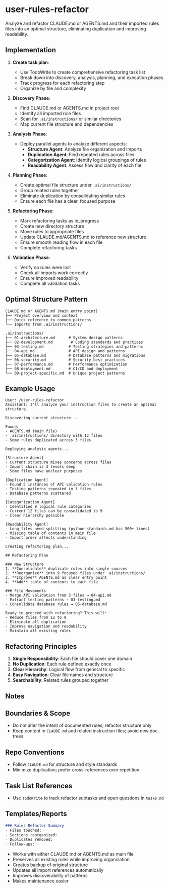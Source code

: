 
# user-rules-refactor

Analyze and refactor CLAUDE.md or AGENTS.md and their imported rules files into an optimal structure, eliminating duplication and improving readability.

## Implementation

1. **Create task plan**:
   - Use TodoWrite to create comprehensive refactoring task list
   - Break down into discovery, analysis, planning, and execution phases
   - Track progress for each refactoring step
   - Organize by file and complexity

2. **Discovery Phase**:
   - Find CLAUDE.md or AGENTS.md in project root
   - Identify all imported rule files
   - Scan for `.ai/instructions/` or similar directories
   - Map current file structure and dependencies

3. **Analysis Phase**:
   - Deploy parallel agents to analyze different aspects:
     - **Structure Agent**: Analyze file organization and imports
     - **Duplication Agent**: Find repeated rules across files
     - **Categorization Agent**: Identify logical groupings of rules
     - **Readability Agent**: Assess flow and clarity of each file

4. **Planning Phase**:
   - Create optimal file structure under `.ai/instructions/`
   - Group related rules together
   - Eliminate duplication by consolidating similar rules
   - Ensure each file has a clear, focused purpose

5. **Refactoring Phase**:
   - Mark refactoring tasks as in_progress
   - Create new directory structure
   - Move rules to appropriate files
   - Update CLAUDE.md/AGENTS.md to reference new structure
   - Ensure smooth reading flow in each file
   - Complete refactoring tasks

6. **Validation Phase**:
   - Verify no rules were lost
   - Check all imports work correctly
   - Ensure improved readability
   - Complete all validation tasks

## Optimal Structure Pattern

```text
CLAUDE.md or AGENTS.md (main entry point)
├── Project overview and context
├── Quick reference to common patterns
└── Imports from .ai/instructions/

.ai/instructions/
├── 01-architecture.md      # System design patterns
├── 02-development.md        # Coding standards and practices
├── 03-testing.md           # Testing strategies and patterns
├── 04-api.md               # API design and patterns
├── 05-database.md          # Database patterns and migrations
├── 06-security.md          # Security best practices
├── 07-performance.md       # Performance optimization
├── 08-deployment.md        # CI/CD and deployment
└── 09-project-specific.md  # Unique project patterns
```

## Example Usage

```text
User: /user-rules-refactor
Assistant: I'll analyze your instruction files to create an optimal structure.

Discovering current structure...

Found:
- AGENTS.md (main file)
- .ai/instructions/ directory with 12 files
- Some rules duplicated across 3 files

Deploying analysis agents...

[Structure Agent]
- Current structure mixes concerns across files
- Import chain is 3 levels deep
- Some files have unclear purposes

[Duplication Agent]
- Found 5 instances of API validation rules
- Testing patterns repeated in 3 files
- Database patterns scattered

[Categorization Agent]
- Identified 8 logical rule categories
- Current 12 files can be consolidated to 9
- Clear hierarchy possible

[Readability Agent]
- Long files need splitting (python-standards.md has 500+ lines)
- Missing table of contents in main file
- Import order affects understanding

Creating refactoring plan...

## Refactoring Plan

### New Structure
1. **Consolidate** duplicate rules into single sources
2. **Reorganize** into 9 focused files under .ai/instructions/
3. **Improve** AGENTS.md as clear entry point
4. **Add** table of contents to each file

### File Movements
- Merge API validation from 3 files → 04-api.md
- Extract testing patterns → 03-testing.md
- Consolidate database rules → 05-database.md

Ready to proceed with refactoring? This will:
- Reduce files from 12 to 9
- Eliminate all duplication
- Improve navigation and readability
- Maintain all existing rules
```

## Refactoring Principles

1. **Single Responsibility**: Each file should cover one domain
2. **No Duplication**: Each rule defined exactly once
3. **Clear Hierarchy**: Logical flow from general to specific
4. **Easy Navigation**: Clear file names and structure
5. **Searchability**: Related rules grouped together

## Notes

## Boundaries & Scope
- Do not alter the intent of documented rules; refactor structure only
- Keep content in `CLAUDE.md` and related instruction files; avoid new doc trees

## Repo Conventions
- Follow `CLAUDE.md` for structure and style standards
- Minimize duplication; prefer cross-references over repetition

## Task List References
- Use `TodoWrite` to track refactor subtasks and open questions in `tasks.md`

## Templates/Reports
```markdown
### Rules Refactor Summary
- Files touched:
- Sections reorganized:
- Duplicates removed:
- Follow-ups:
```

- Works with either CLAUDE.md or AGENTS.md as main file
- Preserves all existing rules while improving organization
- Creates backup of original structure
- Updates all import references automatically
- Improves discoverability of patterns
- Makes maintenance easier
